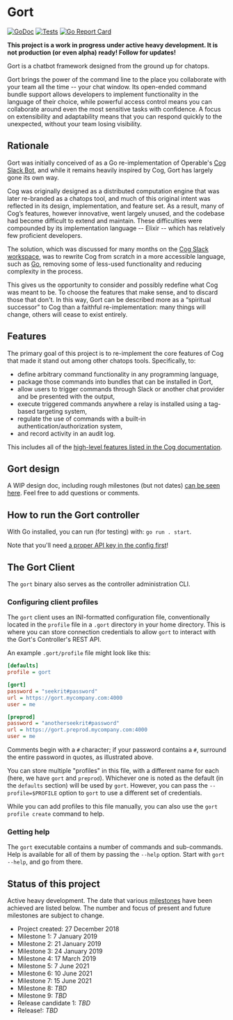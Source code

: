 # Gort

[![GoDoc](https://godoc.org/github.com/getgort/gort?status.svg)](https://godoc.org/github.com/getgort/gort)
[![Tests](https://github.com/getgort/gort/actions/workflows/test.yaml/badge.svg)](https://github.com/getgort/gort/actions/workflows/test.yaml)
[![Go Report Card](https://goreportcard.com/badge/github.com/getgort/gort)](https://goreportcard.com/report/github.com/getgort/gort)

**This project is a work in progress under active heavy development. It is not production (or even alpha) ready! Follow for updates!**

Gort is a chatbot framework designed from the ground up for chatops.

Gort brings the power of the command line to the place you collaborate with your team all the time -- your chat window. Its open-ended command bundle support allows developers to implement functionality in the language of their choice, while powerful access control means you can collaborate around even the most sensitive tasks with confidence. A focus on extensibility and adaptability means that you can respond quickly to the unexpected, without your team losing visibility.

## Rationale

Gort was initially conceived of as a Go re-implementation of Operable's [Cog Slack Bot](https://github.com/operable/cog), and while it remains heavily inspired by Cog, Gort has largely gone its own way.

Cog was originally designed as a distributed computation engine that was later re-branded as a chatops tool, and much of this original intent was reflected in its design, implementation, and feature set. As a result, many of Cog’s features, however innovative, went largely unused, and the codebase had become difficult to extend and maintain. These difficulties were compounded by its implementation language -- Elixir -- which has relatively few proficient developers.

The solution, which was discussed for many months on the [Cog Slack workspace](https://cogbot.slack.com), was to rewrite Cog from scratch in a more accessible language, such as [Go](http://golang.org), removing some of less-used functionality and reducing complexity in the process.

This gives us the opportunity to consider and possibly redefine what Cog was meant to be. To choose the features that make sense, and to discard those that don't. In this way, Gort can be described more as a “spiritual successor” to Cog than a faithful re-implementation: many things will change, others will cease to exist entirely.

## Features

The primary goal of this project is to re-implement the core features of Cog that made it stand out among other chatops tools. Specifically, to:

- define arbitrary command functionality in any programming language,
- package those commands into bundles that can be installed in Gort,
- allow users to trigger commands through Slack or another chat provider and be presented with the output,
- execute triggered commands anywhere a relay is installed using a tag-based targeting system,
- regulate the use of commands with a built-in authentication/authorization system,
- and record activity in an audit log.

This includes all of the [high-level features listed in the Cog documentation](https://web.archive.org/web/20191130061912/http://book.cog.bot/sections/introducing_cog.html#current-featuress).

<!-- ## Non-Goals

While some effort will be made to support existing functionality (such as Cog bundles), perfect compatibility is explicitly not guaranteed (however, a migration guide should be written eventually). -->

## Gort design

A WIP design doc, including rough milestones (but not dates) [can be seen here](https://docs.google.com/document/d/1u7LzEzPjT1L8_xkHL577cKeuQdCiCQAww8M0rx1QXEM/edit?usp=sharing). Feel free to add questions or comments.

## How to run the Gort controller

With Go installed, you can run (for testing) with: `go run . start`.

Note that you'll need [a proper API key in the config first](https://getgort.github.io/gort-guide/quickstart.html)!

## The Gort Client

The `gort` binary also serves as the controller administration CLI.

### Configuring client profiles

The `gort` client uses an INI-formatted configuration file, conventionally
located in the `profile` file in a `.gort` directory in your home directory.
This is where you can store connection credentials to allow `gort` to interact
with the Gort's Controller's REST API.

An example `.gort/profile` file might look like this:

```ini
[defaults]
profile = gort

[gort]
password = "seekrit#password"
url = https://gort.mycompany.com:4000
user = me

[preprod]
password = "anotherseekrit#password"
url = https://gort.preprod.mycompany.com:4000
user = me
```

Comments begin with a `#` character; if your password contains a `#`,
surround the entire password in quotes, as illustrated above.

You can store multiple "profiles" in this file, with a different name
for each (here, we have `gort` and `preprod`). Whichever one is noted
as the default (in the `defaults` section) will be used by
`gort`. However, you can pass the `--profile=$PROFILE` option to
`gort` to use a different set of credentials.

While you can add profiles to this file manually, you can also use the
`gort profile create` command to help.

### Getting help

The `gort` executable contains a number of commands and sub-commands.
Help is available for all of them by passing the `--help` option.
Start with `gort --help`, and go from there.

## Status of this project

Active heavy development. The date that various [milestones](TODO.md) have been achieved are listed below. The number and focus of present and future milestones are subject to change.

- Project created: 27 December 2018
- Milestone 1: 7 January 2019
- Milestone 2: 21 January 2019
- Milestone 3: 24 January 2019
- Milestone 4: 17 March 2019
- Milestone 5: 7 June 2021
- Milestone 6: 10 June 2021
- Milestone 7: 15 June 2021
- Milestone 8: _TBD_
- Milestone 9: _TBD_
- Release candidate 1: _TBD_
- Release!: _TBD_
